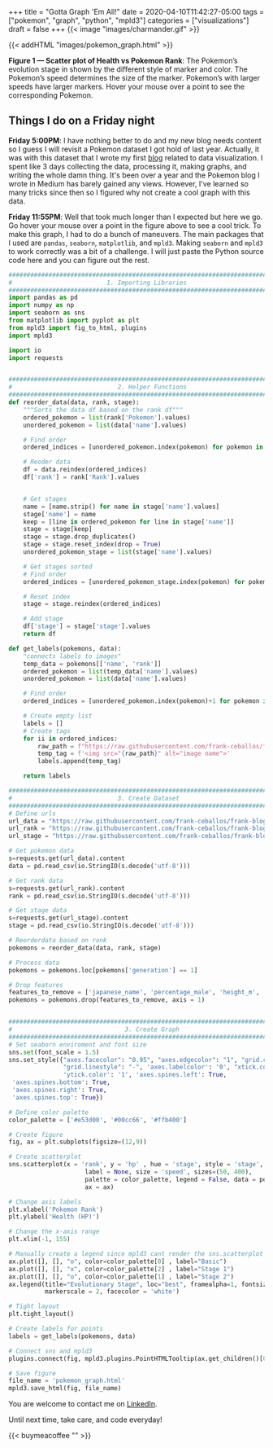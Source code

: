 +++
title = "Gotta Graph 'Em All!"
date = 2020-04-10T11:42:27-05:00
tags = ["pokemon", "graph", "python", "mpld3"]
categories = ["visualizations"]
draft = false
+++
{{< image "images/charmander.gif" >}}

{{< addHTML "images/pokemon_graph.html" >}}

**Figure 1 — Scatter plot of Health vs Pokemon Rank**: The Pokemon’s evolution stage
in shown by the different style of marker and color. The Pokemon’s speed
determines the size of the marker. Pokemon’s with larger speeds have larger markers.
Hover your mouse over a point to see the corresponding Pokemon.

## Things I do on a Friday night
**Friday 5:00PM**: I have nothing better to do and my new blog needs
content so I guess I will revisit a Pokemon dataset I got hold of last year.
Actually, it was with this dataset that I wrote my first [blog](https://medium.com/i-want-to-be-the-very-best/visualizing-the-pokemon-dataset-using-the-seaborn-module-a47c71a470fb) related
to data visualization. I spent like 3 days collecting the data, processing it,
making graphs, and writing the whole damn thing. It's been over a year and
the Pokemon blog I wrote in Medium has barely gained any views. However,
I've learned so many tricks since then so I figured why not create a cool
graph with this data.

**Friday 11:55PM**: Well that took much longer than I expected but here we go.
Go hover your mouse over a point in the figure above to see a cool trick.
To make this graph, I had to do a bunch of maneuvers. The main packages
that I used are `pandas`, `seaborn`, `matplotlib`, and `mpld3`. Making
`seaborn` and `mpld3` to work correctly was a bit of a challenge.
I will just paste the Python source code here and you can figure out the rest.
```python
###############################################################################
#                          1. Importing Libraries                             #
###############################################################################
import pandas as pd
import numpy as np
import seaborn as sns
from matplotlib import pyplot as plt
from mpld3 import fig_to_html, plugins
import mpld3

import io
import requests


###############################################################################
#                             2. Helper Functions                             #
###############################################################################
def reorder_data(data, rank, stage):
    """Sorts the data df based on the rank df"""
    ordered_pokemon = list(rank['Pokemon'].values)
    unordered_pokemon = list(data['name'].values)

    # Find order
    ordered_indices = [unordered_pokemon.index(pokemon) for pokemon in ordered_pokemon]

    # Reoder data
    df = data.reindex(ordered_indices)
    df['rank'] = rank['Rank'].values


    # Get stages
    name = [name.strip() for name in stage['name'].values]
    stage['name'] = name
    keep = [line in ordered_pokemon for line in stage['name']]
    stage = stage[keep]
    stage = stage.drop_duplicates()
    stage = stage.reset_index(drop = True)
    unordered_pokemon_stage = list(stage['name'].values)

    # Get stages sorted
    # Find order
    ordered_indices = [unordered_pokemon_stage.index(pokemon) for pokemon in ordered_pokemon]

    # Reset index
    stage = stage.reindex(ordered_indices)

    # Add stage
    df['stage'] = stage['stage'].values
    return df

def get_labels(pokemons, data):
    "connects labels to images"
    temp_data = pokemons[['name', 'rank']]
    ordered_pokemon = list(temp_data['name'].values)
    unordered_pokemon = list(data['name'].values)

    # Find order
    ordered_indices = [unordered_pokemon.index(pokemon)+1 for pokemon in ordered_pokemon]

    # Create empty list
    labels = []
    # Create tags
    for ii in ordered_indices:
        raw_path = f"https://raw.githubusercontent.com/frank-ceballos/frank-blog/master/content/posts/04PokemonGraph/images/main_sprites/{ii}.png"
        temp_tag = f'<img src="{raw_path}" alt="image name">'
        labels.append(temp_tag)

    return labels

###############################################################################
#                             3. Create Dataset                               #
###############################################################################
# Define urls
url_data = "https://raw.githubusercontent.com/frank-ceballos/frank-blog/master/content/posts/04PokemonGraph/data/pokemon_data.csv"
url_rank = "https://raw.githubusercontent.com/frank-ceballos/frank-blog/master/content/posts/04PokemonGraph/data/pokemon_rank.csv"
url_stage = "https://raw.githubusercontent.com/frank-ceballos/frank-blog/master/content/posts/04PokemonGraph/data/stages.csv"

# Get pokemon data
s=requests.get(url_data).content
data = pd.read_csv(io.StringIO(s.decode('utf-8')))

# Get rank data
s=requests.get(url_rank).content
rank = pd.read_csv(io.StringIO(s.decode('utf-8')))

# Get stage data
s=requests.get(url_stage).content
stage = pd.read_csv(io.StringIO(s.decode('utf-8')))

# Reorderdata based on rank
pokemons = reorder_data(data, rank, stage)

# Process data
pokemons = pokemons.loc[pokemons['generation'] == 1]

# Drop features
features_to_remove = ['japanese_name', 'percentage_male', 'height_m', 'weight_kg', 'classfication', 'abilities', 'type2']
pokemons = pokemons.drop(features_to_remove, axis = 1)


###############################################################################
#                               3. Create Graph                               #
###############################################################################
# Set seaborn enviroment and font size
sns.set(font_scale = 1.5)
sns.set_style({"axes.facecolor": "0.95", "axes.edgecolor": "1", "grid.color": "1",
               "grid.linestyle": "-", 'axes.labelcolor': '0', "xtick.color": "1",
               'ytick.color': '1', 'axes.spines.left': True,
 'axes.spines.bottom': True,
 'axes.spines.right': True,
 'axes.spines.top': True})

# Define color palette
color_palette = ['#e53d00', '#00cc66', '#ffb400']

# Create figure
fig, ax = plt.subplots(figsize=(12,9))

# Create scatterplot
sns.scatterplot(x = 'rank', y = 'hp' , hue = 'stage', style = 'stage',
                     label = None, size = 'speed', sizes=(50, 400),
                     palette = color_palette, legend = False, data = pokemons,
                     ax = ax)

# Change axis labels
plt.xlabel('Pokemon Rank')
plt.ylabel('Health (HP)')

# Change the x-axis range
plt.xlim(-1, 155)

# Manually create a legend since mpld3 cant render the sns.scatterplot legend
ax.plot([], [], "o", color=color_palette[0] , label="Basic")
ax.plot([], [], "x", color=color_palette[2] , label="Stage 1")
ax.plot([], [], "o", color=color_palette[1] , label="Stage 2")
ax.legend(title="Evolutionary Stage", loc="best", framealpha=1, fontsize = 'medium',
          markerscale = 2, facecolor = 'white')

# Tight layout
plt.tight_layout()

# Create labels for points
labels = get_labels(pokemons, data)

# Connect sns and mpld3
plugins.connect(fig, mpld3.plugins.PointHTMLTooltip(ax.get_children()[0], labels))

# Save figure
file_name = 'pokemon_graph.html'
mpld3.save_html(fig, file_name)
```

You are welcome to contact me on [LinkedIn](https://www.linkedin.com/in/frank-ceballos/).

Until next time, take care, and code everyday!

{{< buymeacoffee "" >}}
